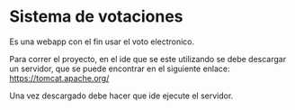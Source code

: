 <h1>Sistema de votaciones</h1>

Es una webapp con el fin usar el voto electronico.

Para correr el proyecto, en el ide que se este utilizando se debe descargar un servidor, 
que se puede encontrar en el siguiente enlace: https://tomcat.apache.org/

Una vez descargado debe hacer que ide ejecute el servidor.
